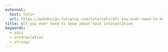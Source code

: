 ```yaml
---
external:
  host: Tuts+
  url: https://webdesign.tutsplus.com/tutorials/all-you-ever-need-to-know-about-sass-interpolation--cms-21375
title: All you ever need to know about Sass interpolation
keywords:
  - sass
  - interpolation
  - strings
---
```

